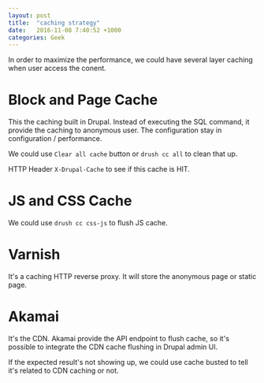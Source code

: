 ```yaml
---
layout: post
title:  "caching strategy"
date:   2016-11-08 7:40:52 +1000
categories: Geek
---
```


In order to maximize the performance, we could have several layer caching when user access the conent.

Block and Page Cache 
======
This the caching built in Drupal. Instead of executing the SQL command, it provide the caching to anonymous user. The configuration stay in configuration / performance.

We could use `Clear all cache` button or `drush cc all` to clean that up.

HTTP Header `X-Drupal-Cache` to see if this cache is HIT.

JS and CSS Cache
================
We could use `drush cc css-js` to flush JS cache.

Varnish
=======
It's a caching HTTP reverse proxy. It will store the anonymous page or static page. 

Akamai
======
It's the CDN. Akamai provide the API endpoint to flush cache, so it's possible to integrate the CDN cache flushing in Drupal admin UI.

If the expected result's not showing up, we could use cache busted to tell it's related to CDN caching or not.